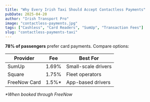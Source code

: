 ```yaml
---
title: "Why Every Irish Taxi Should Accept Contactless Payments"
pubDate: 2025-04-20
author: "Irish Transport Pro"
image: "contactless-payments.jpg"
tags: ["Cashless", "Card Readers", "SumUp", "Transaction Fees"]
slug: "contactless-payments-taxi"
---
```


**78% of passengers** prefer card payments. Compare options:

| **Provider** | **Fee** | **Best For**        |
| ------------ | ------- | ------------------- |
| SumUp        | 1.69%   | Small-scale drivers |
| Square       | 1.75%   | Fleet operators     |
| FreeNow Card | 1.5%\*  | App-based drivers   |

_\*When booked through FreeNow_
